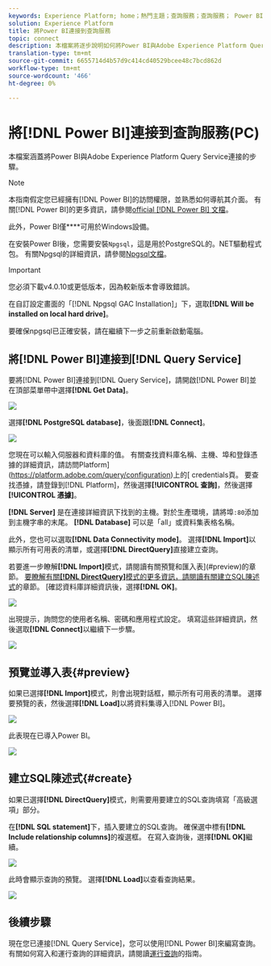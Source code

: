 ```yaml
---
keywords: Experience Platform; home；熱門主題；查詢服務；查詢服務； Power BI; power bi；連接查詢服務；
solution: Experience Platform
title: 將Power BI連接到查詢服務
topic: connect
description: 本檔案將逐步說明如何將Power BI與Adobe Experience Platform Query Service連接。
translation-type: tm+mt
source-git-commit: 6655714d4b57d9c414cd40529bcee48c7bcd862d
workflow-type: tm+mt
source-wordcount: '466'
ht-degree: 0%

---
```



# 將[!DNL Power BI]連接到查詢服務(PC)

本檔案涵蓋將Power BI與Adobe Experience Platform Query Service連接的步驟。

>[!NOTE]
>
> 本指南假定您已經擁有[!DNL Power BI]的訪問權限，並熟悉如何導航其介面。 有關[!DNL Power BI]的更多資訊，請參閱[official [!DNL Power BI] 文檔](https://docs.looker.com/)。
>
> 此外，Power BI僅&#x200B;****&#x200B;可用於Windows設備。

在安裝Power BI後，您需要安裝`Npgsql`，這是用於PostgreSQL的。NET驅動程式包。 有關Npgsql的詳細資訊，請參閱[Npgsql文檔](https://www.npgsql.org/doc/index.html)。

>[!IMPORTANT]
>
>您必須下載v4.0.10或更低版本，因為較新版本會導致錯誤。

在自訂設定畫面的「[!DNL Npgsql GAC Installation]」下，選取&#x200B;**[!DNL Will be installed on local hard drive]**。

要確保npgsql已正確安裝，請在繼續下一步之前重新啟動電腦。

## 將[!DNL Power BI]連接到[!DNL Query Service]

要將[!DNL Power BI]連接到[!DNL Query Service]，請開啟[!DNL Power BI]並在頂部菜單帶中選擇&#x200B;**[!DNL Get Data]**。

![](../images/clients/power-bi/open-power-bi.png)

選擇&#x200B;**[!DNL PostgreSQL database]**，後面跟&#x200B;**[!DNL Connect]**。

![](../images/clients/power-bi/get-data.png)

您現在可以輸入伺服器和資料庫的值。 有關查找資料庫名稱、主機、埠和登錄憑據的詳細資訊，請訪問Platform](https://platform.adobe.com/query/configuration)上的[ credentials頁。 要查找憑據，請登錄到[!DNL Platform]，然後選擇&#x200B;**[!UICONTROL 查詢]**，然後選擇&#x200B;**[!UICONTROL 憑據]**。

**[!DNL Server]** 是在連接詳細資訊下找到的主機。對於生產環境，請將埠`:80`添加到主機字串的末尾。 **[!DNL Database]** 可以是「all」或資料集表格名稱。

此外，您也可以選取&#x200B;**[!DNL Data Connectivity mode]**。 選擇&#x200B;**[!DNL Import]**&#x200B;以顯示所有可用表的清單，或選擇&#x200B;**[!DNL DirectQuery]**&#x200B;直接建立查詢。

若要進一步瞭解&#x200B;**[!DNL Import]**&#x200B;模式，請閱讀有關預覽和匯入表](#preview)的章節。 [要瞭解有關&#x200B;**[!DNL DirectQuery]**&#x200B;模式的更多資訊，請閱讀有關建立SQL陳述式](#create)的章節。 [確認資料庫詳細資訊後，選擇&#x200B;**[!DNL OK]**。

![](../images/clients/power-bi/connectivity-mode.png)

出現提示，詢問您的使用者名稱、密碼和應用程式設定。 填寫這些詳細資訊，然後選取&#x200B;**[!DNL Connect]**&#x200B;以繼續下一步驟。

![](../images/clients/power-bi/import-mode.png)

## 預覽並導入表{#preview}

如果已選擇&#x200B;**[!DNL Import]**&#x200B;模式，則會出現對話框，顯示所有可用表的清單。 選擇要預覽的表，然後選擇&#x200B;**[!DNL Load]**&#x200B;以將資料集導入[!DNL Power BI]。

![](../images/clients/power-bi/preview-table.png)

此表現在已導入Power BI。

![](../images/clients/power-bi/import-table.png)

## 建立SQL陳述式{#create}

如果已選擇&#x200B;**[!DNL DirectQuery]**&#x200B;模式，則需要用要建立的SQL查詢填寫「高級選項」部分。

在&#x200B;**[!DNL SQL statement]**&#x200B;下，插入要建立的SQL查詢。 確保選中標有&#x200B;**[!DNL Include relationship columns]**&#x200B;的複選框。 在寫入查詢後，選擇&#x200B;**[!DNL OK]**&#x200B;繼續。

![](../images/clients/power-bi/direct-query-mode.png)

此時會顯示查詢的預覽。 選擇&#x200B;**[!DNL Load]**&#x200B;以查看查詢結果。

![](../images/clients/power-bi/preview-direct-query.png)

## 後續步驟

現在您已連接[!DNL Query Service]，您可以使用[!DNL Power BI]來編寫查詢。 有關如何寫入和運行查詢的詳細資訊，請閱讀[運行查詢](../best-practices/writing-queries.md)的指南。